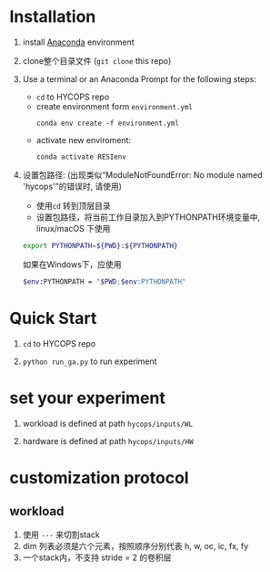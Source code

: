 # Installation

1. install [Anaconda](https://docs.anaconda.com/anaconda/install/index.html) environment

2. clone整个目录文件 (`git clone` this repo)

3. Use a terminal or an Anaconda Prompt for the following steps:

   -  `cd` to HYCOPS repo
   -  create environment form `environment.yml`
       ```
       conda env create -f environment.yml
       ```
   -  activate new enviroment:
       ```
       conda activate RESIenv
       ```

4. 设置包路径: (出现类似“ModuleNotFoundError: No module named 'hycops'”的错误时, 请使用)
   - 使用`cd` 转到顶层目录
   - 设置包路径，将当前工作目录加入到PYTHONPATH环境变量中, linux/macOS 下使用
    ```bash
    export PYTHONPATH=${PWD}:${PYTHONPATH}
    ```
    如果在Windows下，应使用
    ```bash
    $env:PYTHONPATH = "$PWD;$env:PYTHONPATH"
    ```

# Quick Start

1. `cd` to HYCOPS repo

2. `python run_ga.py` to run experiment

# set your experiment

1. workload is defined at path `hycops/inputs/WL`

2. hardware is defined at path `hycops/inputs/HW`

# customization protocol

## workload

1. 使用 `---` 来切割stack
2. dim 列表必须是六个元素，按照顺序分别代表 h, w, oc, ic, fx, fy
3. 一个stack内，不支持 stride = 2 的卷积层
